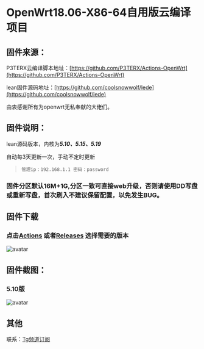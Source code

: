 # OpenWrt18.06-X86-64自用版云编译项目

## 固件来源：

P3TERX云编译脚本地址：[https://github.com/P3TERX/Actions-OpenWrt](https://github.com/P3TERX/Actions-OpenWrt)

lean固件源码地址：[https://github.com/coolsnowwolf/lede](https://github.com/coolsnowwolf/lede)

由衷感谢所有为openwrt无私奉献的大佬们。

## 固件说明：

lean源码版本，内核为***5.10、5.15、5.19***

自动每3天更新一次，手动不定时更新

> `管理ip：192.168.1.1 密码：password`

### 固件分区默认16M+1G,分区一致可直接web升级，否则请使用DD写盘或重新写盘，首次刷入不建议保留配置，以免发生BUG。

## 固件下载
### 点击[Actions](https://github.com/firkerword/openwrt-Exclusive/actions) 或者[Releases](https://github.com/firkerword/openwrt-Exclusive/releases) 选择需要的版本
![avatar](https://raw.githubusercontent.com/firkerword/openwrt-Exclusive/main/boc/c.png)

## 固件截图：
### 5.10版
![avatar](https://raw.githubusercontent.com/firkerword/openwrt-Exclusive/main/boc/c.jpg)
## 其他
联系：[Tg频道订阅](https://t.me/zhinengchaoshenzhe)
